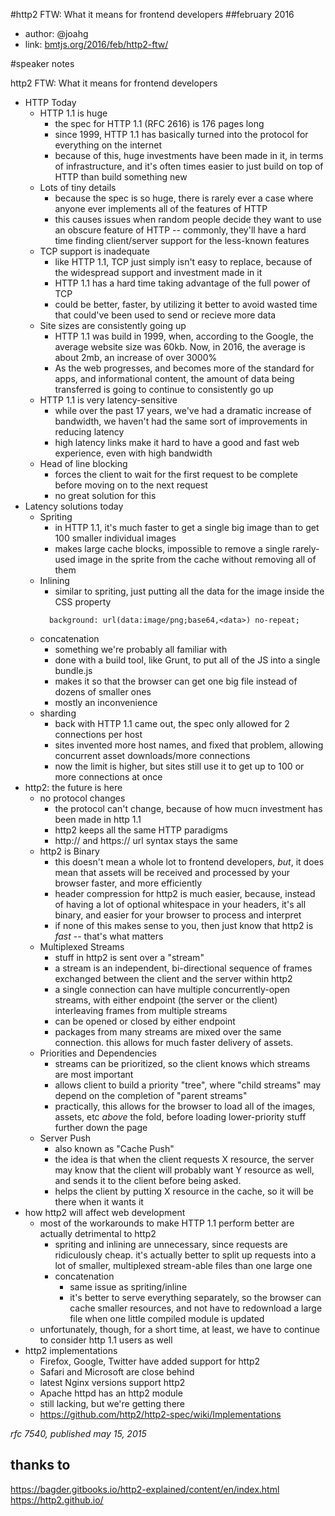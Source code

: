 #http2 FTW: What it means for frontend developers
##february 2016

- author: @joahg
- link: [bmtjs.org/2016/feb/http2-ftw/](http://bmtjs.org/2016/feb/http2-ftw/)

#speaker notes

http2 FTW: What it means for frontend developers

  - HTTP Today
    - HTTP 1.1 is huge
      - the spec for HTTP 1.1 (RFC 2616) is 176 pages long
      - since 1999, HTTP 1.1 has basically turned into the protocol for everything on the internet
      - because of this, huge investments have been made in it, in terms of infrastructure, and it's often times easier to just build on top of HTTP than build something new
    - Lots of tiny details
      - because the spec is so huge, there is rarely ever a case where anyone ever implements all of the features of HTTP
      - this causes issues when random people decide they want to use an obscure feature of HTTP -- commonly, they'll have a hard time finding client/server support for the less-known features
    - TCP support is inadequate
      - like HTTP 1.1, TCP just simply isn't easy to replace, because of the widespread support and investment made in it
      - HTTP 1.1 has a hard time taking advantage of the full power of TCP
      - could be better, faster, by utilizing it better to avoid wasted time that could've been used to send or recieve more data
    - Site sizes are consistently going up
      - HTTP 1.1 was build in 1999, when, according to the Google, the average website size was 60kb. Now, in 2016, the average is about 2mb, an increase of over 3000%
      - As the web progresses, and becomes more of the standard for apps, and informational content, the amount of data being transferred is going to continue to consistently go up
    - HTTP 1.1 is very latency-sensitive
      - while over the past 17 years, we've had a dramatic increase of bandwidth, we haven't had the same sort of improvements in reducing latency
      - high latency links make it hard to have a good and fast web experience, even with high bandwidth
    - Head of line blocking
      - forces the client to wait for the first request to be complete before moving on to the next request
      - no great solution for this
  - Latency solutions today
    - Spriting
      - in HTTP 1.1, it's much faster to get a single big image than to get 100 smaller individual images
      - makes large cache blocks, impossible to remove a single rarely-used image in the sprite from the cache without removing all of them
    - Inlining
      - similar to spriting, just putting all the data for the image inside the CSS property
      ```
        background: url(data:image/png;base64,<data>) no-repeat;
      ```
    - concatenation
      - something we're probably all familiar with
      - done with a build tool, like Grunt, to put all of the JS into a single bundle.js
      - makes it so that the browser can get one big file instead of dozens of smaller ones
      - mostly an inconvenience
    - sharding
      - back with HTTP 1.1 came out, the spec only allowed for 2 connections per host
      - sites invented more host names, and fixed that problem, allowing concurrent asset downloads/more connections
      - now the limit is higher, but sites still use it to get up to 100 or more connections at once
  - http2: the future is here
    - no protocol changes
      - the protocol can't change, because of how mucn investment has been made in http 1.1
      - http2 keeps all the same HTTP paradigms
      - http:// and https:// url syntax stays the same
    - http2 is Binary
      - this doesn't mean a whole lot to frontend developers, *but*, it does mean that assets will be received and processed by your browser faster, and more efficiently
      - header compression for http2 is much easier, because, instead of having a lot of optional whitespace in your headers, it's all binary, and easier for your browser to process and interpret
      - if none of this makes sense to you, then just know that http2 is *fast* -- that's what matters
    - Multiplexed Streams
      - stuff in http2 is sent over a "stream"
      - a stream is an independent, bi-directional sequence of frames exchanged between the client and the server within http2
      - a single connection can have multiple concurrently-open streams, with either endpoint (the server or the client) interleaving frames from multiple streams
      - can be opened or closed by either endpoint
      - packages from many streams are mixed over the same connection. this allows for much faster delivery of assets.
    - Priorities and Dependencies
      - streams can be prioritized, so the client knows which streams are most important
      - allows client to build a priority "tree", where "child streams" may depend on the completion of "parent streams"
      - practically, this allows for the browser to load all of the images, assets, etc *above* the fold, before loading lower-priority stuff further down the page
    - Server Push
      - also known as "Cache Push"
      - the idea is that when the client requests X resource, the server may know that the client will probably want Y resource as well, and sends it to the client before being asked.
      - helps the client by putting X resource in the cache, so it will be there when it wants it
  - how http2 will affect web development
    - most of the workarounds to make HTTP 1.1 perform better are actually detrimental to http2
      - spriting and inlining are unnecessary, since requests are ridiculously cheap. it's actually better to split up requests into a lot of smaller, multiplexed stream-able files than one large one
      - concatenation 
        - same issue as spriting/inline
        - it's better to serve everything separately, so the browser can cache smaller resources, and not have to redownload a large file when one little compiled module is updated
    - unfortunately, though, for a short time, at least, we have to continue to consider http 1.1 users as well
  - http2 implementations
    - Firefox, Google, Twitter have added support for http2
    - Safari and Microsoft are close behind
    - latest Nginx versions support http2
    - Apache httpd has an http2 module
    - still lacking, but we're getting there
    - https://github.com/http2/http2-spec/wiki/Implementations

*rfc 7540, published may 15, 2015*

## thanks to

https://bagder.gitbooks.io/http2-explained/content/en/index.html
https://http2.github.io/